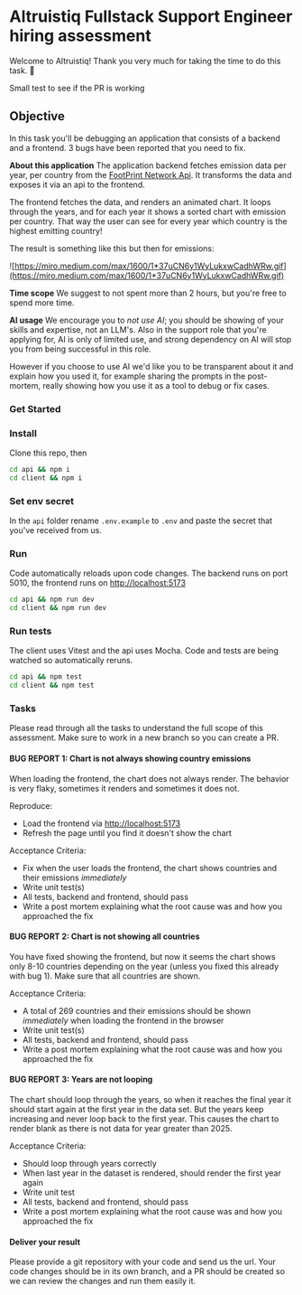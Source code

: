 # Altruistiq Fullstack Support Engineer hiring assessment

Welcome to Altruistiq! Thank you very much for taking the time to do this task. 🙏

Small test to see if the PR is working

## Objective

In this task you'll be debugging an application that consists of a backend and a frontend. 3 bugs have been reported that you need to fix.

**About this application**
The application backend fetches emission data per year, per country from the [FootPrint Network Api](https://data.footprintnetwork.org/#/api). It transforms the data and exposes it via an api to the frontend.

The frontend fetches the data, and renders an animated chart. It loops through the years, and for each year it shows a sorted chart with emission per country. That way the user can see for every year which country is the highest emitting country!

The result is something like this but then for emissions:

![https://miro.medium.com/max/1600/1*37uCN6y1WyLukxwCadhWRw.gif](https://miro.medium.com/max/1600/1*37uCN6y1WyLukxwCadhWRw.gif)

**Time scope**
We suggest to not spent more than 2 hours, but you're free to spend more time.

**AI usage**
We encourage you to _not use AI_; you should be showing of your skills and expertise, not an LLM's. Also in the support role that you're applying for, AI is only of limited use, and strong dependency on AI will stop you from being successful in this role.

However if you choose to use AI we'd like you to be transparent about it and explain how you used it, for example sharing the prompts in the post-mortem, really showing how you use it as a tool to debug or fix cases.

### Get Started

### Install

Clone this repo, then

```bash
cd api && npm i
cd client && npm i
```

### Set env secret

In the `api` folder rename `.env.example` to `.env` and paste the secret that you've received from us.

### Run

Code automatically reloads upon code changes.
The backend runs on port 5010, the frontend runs on <http://localhost:5173>

```bash
cd api && npm run dev
cd client && npm run dev
```

### Run tests

The client uses Vitest and the api uses Mocha. Code and tests are being watched so automatically reruns.

```bash
cd api && npm test
cd client && npm test
```

### Tasks

Please read through all the tasks to understand the full scope of this assessment.
Make sure to work in a new branch so you can create a PR.

#### BUG REPORT 1: Chart is not always showing country emissions

When loading the frontend, the chart does not always render. The behavior is very flaky, sometimes it renders and sometimes it does not.

Reproduce:

- Load the frontend via <http://localhost:5173>
- Refresh the page until you find it doesn't show the chart

Acceptance Criteria:

- Fix when the user loads the frontend, the chart shows countries and their emissions _immediately_
- Write unit test(s)
- All tests, backend and frontend, should pass
- Write a post mortem explaining what the root cause was and how you approached the fix

#### BUG REPORT 2: Chart is not showing all countries

You have fixed showing the frontend, but now it seems the chart shows only 8-10 countries depending on the year (unless you fixed this already with bug 1). Make sure that all countries are shown.

Acceptance Criteria:

- A total of 269 countries and their emissions should be shown _immediately_ when loading the frontend in the browser
- Write unit test(s)
- All tests, backend and frontend, should pass
- Write a post mortem explaining what the root cause was and how you approached the fix

#### BUG REPORT 3: Years are not looping

The chart should loop through the years, so when it reaches the final year it should start again at the first year in the data set. But the years keep increasing and never loop back to the first year. This causes the chart to render blank as there is not data for year greater than 2025.

Acceptance Criteria:

- Should loop through years correctly
- When last year in the dataset is rendered, should render the first year again
- Write unit test
- All tests, backend and frontend, should pass
- Write a post mortem explaining what the root cause was and how you approached the fix

#### Deliver your result

Please provide a git repository with your code and send us the url.
Your code changes should be in its own branch, and a PR should be created so we can review the changes and run them easily it.
